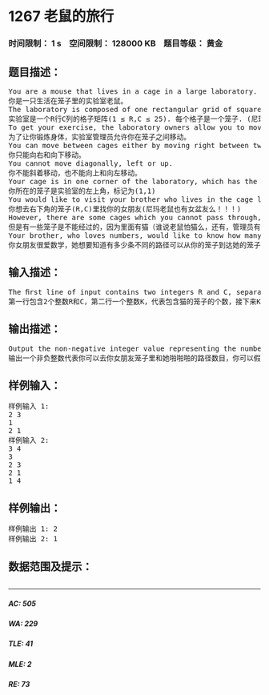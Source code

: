 # 1267 老鼠的旅行   
### 时间限制： 1 s&nbsp;&nbsp;&nbsp;&nbsp;空间限制： 128000 KB&nbsp;&nbsp;&nbsp;&nbsp;题目等级： 黄金  
## 题目描述：  

<pre>
You are a mouse that lives in a cage in a large laboratory.
你是一只生活在笼子里的实验室老鼠。
The laboratory is composed of one rectangular grid of square cages, with a total of R rows and C columns of cages (1 ≤ R,C ≤ 25).
实验室是一个R行C列的格子矩阵(1 ≤ R,C ≤ 25). 每个格子是一个笼子. (尼玛还要我活么……)
To get your exercise, the laboratory owners allow you to move between cages.
为了让你锻炼身体，实验室管理员允许你在笼子之间移动。
You can move between cages either by moving right between two adjacent cages in the same row, or by moving down between two adjacent cages in the same column.
你只能向右和向下移动。
You cannot move diagonally, left or up.
你不能斜着移动，也不能向上和向左移动。
Your cage is in one corner of the laboratory, which has the label (1,1) (to indicate top-most row, left-most column).
你所在的笼子是实验室的左上角，标记为(1,1)
You would like to visit your brother who lives in the cage labelled (R,C) (bottom-most row, right-most column), which is in the other corner diagonally.
你想去右下角的笼子(R,C)里找你的女朋友(尼玛老鼠也有女盆友么！！！)
However, there are some cages which you cannot pass through, since they contain cats.
但是有一些笼子是不能经过的，因为里面有猫（谁说老鼠怕猫么，还有，管理员有毛病么……）
Your brother, who loves numbers, would like to know how many different paths there are between your cage and his that do not pass through any cat cage. Write a program to compute this number of cat-free paths.
你女朋友很爱数学，她想要知道有多少条不同的路径可以从你的笼子到达她的笼子。写一个程序来计算吧。（这样的女朋友不要也罢……）
</pre>
  
  
## 输入描述：  

<pre>
The ﬁrst line of input contains two integers R and C, separated by one space representing the number of rows and columns (respectively). On the second line of input is the integer K, the number of cages that contain cats. The next K lines each contain the row and column positions (in that order) for a cage that contains a cat. None of the K cat cages are repeated, and all cages are valid positions. Note also that (1,1) and (R,C) will not be cat cages.
第一行包含2个整数R和C，第二行一个整数K，代表包含猫的笼子的个数，接下来K行包含K个不同的位置信息，代表K个包含猫的笼子的位置信息，注意(1,1)和(R,C)这两个位置是不会有猫的， 否则出题者就没法活了……
</pre>
  
  
## 输出描述：  

<pre>
Output the non-negative integer value representing the number of paths between your cage at position (1,1) and your brother’s cage at position (R,C). You can assume the output will be strictly less than 1 000 000 000.
输出一个非负整数代表你可以去你女朋友笼子里和她啪啪啪的路径数目，你可以假设这个输出会严格小于1,000,000,000。
</pre>
  
  
## 样例输入：  

<pre>
样例输入 1:
2 3
1
2 1
样例输入 2:
3 4
3
2 3
2 1
1 4
</pre>
  
  
## 样例输出：  

<pre>
样例输出 1: 2
样例输出 2: 1
</pre>
  
  
## 数据范围及提示：  

<pre>
</pre>
  
  
***  

##### AC: 505  
##### WA: 229  
##### TLE: 41  
##### MLE: 2  
##### RE: 73  
